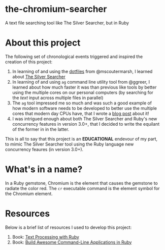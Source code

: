 # the-chromium-searcher
A text file searching tool like The Silver Searcher, but in Ruby

# About this project
The following set of chronological events triggered and inspired the creation of this project:
1. In learning of and using the [dotfiles](https://github.com/mscoutermarsh/dotfiles) from @mscoutermarsh, I learned about [The Silver Searcher](https://github.com/ggreer/the_silver_searcher)
2. In learning of and using `ag` command line utility tool from @ggreer, I learned about how much faster it was than previous like tools by better using the multiple cores on our personal computers (by searching for the *text* input across multiple files in parallel)
3. The `ag` tool impressed me so much and was such a good example of how modern software needs to be developed to better use the multiple cores that modern day CPUs have, that I wrote a [blog post](https://rrevi.github.io/about-the-silver-searcher) about it!
4. I was intrigued enough about both The Silver Searcher and Ruby's new concurrency features in version 3.0+, that I decided to write the equilant of the former in in the latter.

This is all to say that this project is an **EDUCATIONAL** endevour of my part, to mimic The Silver Searcher tool using the Ruby language new concurrency feaures (in version 3.0+).

# What's in a name?
In a Ruby gemstone, Chromium is the element that causes the gemstone to radiate the color red. The `cr` executable command is the element symbol for the Chromium element.

# Resources
Below is a brief list of resources I used to develop this project:
1. Book: [Text Processing with Ruby](https://pragprog.com/titles/rmtpruby/text-processing-with-ruby/)
2. Book: [Build Awesome Command-Line Applications in Ruby](https://naildrivin5.com/books/index.html)